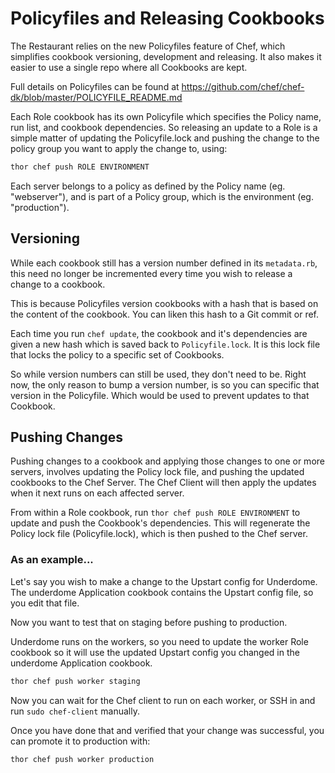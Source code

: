 # Policyfiles and Releasing Cookbooks

The Restaurant relies on the new Policyfiles feature of Chef, which simplifies cookbook versioning,
development and releasing. It also makes it easier to use a single repo where all Cookbooks are
kept.

Full details on Policyfiles can be found at https://github.com/chef/chef-dk/blob/master/POLICYFILE_README.md

Each Role cookbook has its own Policyfile which specifies the Policy name, run list, and cookbook
dependencies. So releasing an update to a Role is a simple matter of updating the Policyfile.lock
and pushing the change to the policy group you want to apply the change to, using:

```bash
thor chef push ROLE ENVIRONMENT
```

Each server belongs to a policy as defined by the Policy name (eg. "webserver"), and is part of a
Policy group, which is the environment (eg. "production").


## Versioning

While each cookbook still has a version number defined in its `metadata.rb`, this need no longer be
incremented every time you wish to release a change to a cookbook.

This is because Policyfiles version cookbooks with a hash that is based on the content of the
cookbook. You can liken this hash to a Git commit or ref.

Each time you run `chef update`, the cookbook and it's dependencies are given a new hash which is
saved back to `Policyfile.lock`. It is this lock file that locks the policy to a specific set of
Cookbooks.

So while version numbers can still be used, they don't need to be. Right now, the only reason to
bump a version number, is so you can specific that version in the Policyfile. Which would be used
to prevent updates to that Cookbook.


## Pushing Changes

Pushing changes to a cookbook and applying those changes to one or more servers, involves updating
the Policy lock file, and pushing the updated cookbooks to the Chef Server. The Chef Client will
then apply the updates when it next runs on each affected server.

From within a Role cookbook, run `thor chef push ROLE ENVIRONMENT` to update and push the Cookbook's
dependencies. This will regenerate the Policy lock file (Policyfile.lock), which is then pushed to
the Chef server.

### As an example...

Let's say you wish to make a change to the Upstart config for Underdome. The underdome Application
cookbook contains the Upstart config file, so you edit that file.

Now you want to test that on staging before pushing to production.

Underdome runs on the workers, so you need to update the worker Role cookbook so it will use the
updated Upstart config you changed in the underdome Application cookbook.

```bash
thor chef push worker staging
```

Now you can wait for the Chef client to run on each worker, or SSH in and run `sudo chef-client`
manually.

Once you have done that and verified that your change was successful, you can promote it to
production with:

```bash
thor chef push worker production
```
